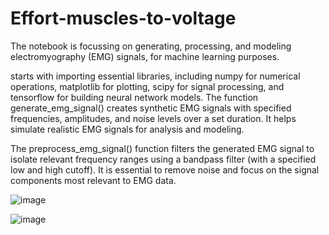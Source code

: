 # Effort-muscles-to-voltage
The notebook is focussing on generating, processing, and modeling electromyography (EMG) signals, for machine learning purposes.

starts with importing essential libraries, including numpy for numerical operations, matplotlib for plotting, scipy for signal processing, and tensorflow for building neural network models.
The function generate_emg_signal() creates synthetic EMG signals with specified frequencies, amplitudes, and noise levels over a set duration. It helps simulate realistic EMG signals for analysis and modeling.

The preprocess_emg_signal() function filters the generated EMG signal to isolate relevant frequency ranges using a bandpass filter (with a specified low and high cutoff). It is essential to remove noise and focus on the signal components most relevant to EMG data.

![image](https://github.com/user-attachments/assets/142d407a-1e8e-4dd6-8c98-9e20439a1d19)

![image](https://github.com/user-attachments/assets/cd864efc-9ef6-4ee0-ba21-4d9324e70d28)

